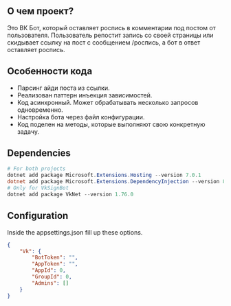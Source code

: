 ## О чем проект?
Это ВК Бот, который оставляет роспись в комментарии под постом от пользователя. Пользователь репостит запись со своей страницы или скидывает ссылку на пост с сообщением /роспись, а бот в ответ оставляет роспись.

## Особенности кода
* Парсинг айди поста из ссылки.
* Реализован паттерн инъекция зависимостей.
* Код асинхронный. Может обрабатывать несколько запросов одновременно.
* Настройка бота через файл конфигурации.
* Код поделен на методы, которые выполняют свою конкретную задачу.

## Dependencies
```powershell
# For both projects
dotnet add package Microsoft.Extensions.Hosting --version 7.0.1
dotnet add package Microsoft.Extensions.DependencyInjection --version 8.0.0
# Only for VkSignBot
dotnet add package VkNet --version 1.76.0
```

## Configuration
Inside the appsettings.json fill up these options.
```json
{
    "Vk": {
        "BotToken": "",
        "AppToken": "",
        "AppId": 0,
        "GroupId": 0,
        "Admins": []
    }
}
```
